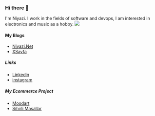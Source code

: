 ### Hi there 👋
I'm Niyazi. I work in the fields of software and devops, I am interested in electronics and music as a hobby.
<img src="https://github-readme-stats.vercel.app/api/top-langs/?username=niyazialpay&layout=compact&theme=merko">

#### My Blogs
* [Niyazi.Net](https://niyazi.net)
* [XSayfa](https://xsayfa.com)


##### Links
* [Linkedin](https://www.linkedin.com/in/niyazialpay/)
* [instagram](https://instagram/niyazialpay/)


##### My Ecommerce Project
* [Moodart](https://moodart.net)
* [Sihirli Masallar](https://sihirlimasallar.com)

